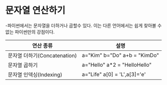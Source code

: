 # 문자열 연산하기

-파이썬에서는 문자열을 더하거나 곱할수 있다. 이는 다른 언어에서는 쉽게 찾아볼 수 없는 파이썬만의 강점이다. 

| 연산 종류 | 설명|
|----------|-----|
| 문자열 더하기(Concatenation) | a="Kim" b="Do" a+b = "KimDo" |
| 문자열 곱하기 | a="Hello" a*2 = "HelloHello"|
| 문자열 인덱싱(Indexing) | a="Life" a[0] = 'L',a[3]='e' |
